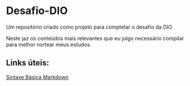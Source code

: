 # Desafio-DIO
Um repositório criado como projeto para completar o desafio da DIO

Neste jaz os conteúdos mais relevantes que eu julgo necessário compilar para melhor nortear meus estudos.

## Links úteis:

[Sintaxe Básica Markdown](https://www.markdownguide.org/basic-syntax/)
